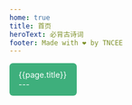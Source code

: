 ```yaml
---
home: true
title: 首页
heroText: 必背古诗词
footer: Made with ❤ by TNCEE
---
```


<div class="item-list">
    <router-link :to="page.path" v-for="page of $site.pages.filter(item => item.path !== '/')" :key="page.key" class="item">
        {{page.title}}
        <br>
        ---
    </router-link>
    <div style=""></div>
</div>

<style>
    .item-list {
        margin: -5px;
        margin-bottom: 10px;
    }
    .item-list::after {
        content: "";
        clear: both;
        display: table;
    }
    .item-list .item {
        float: left;
        width: calc(25% - 10px);
        margin: 5px;
        background-color: #3eaf7c;
        color: #fff;
        border-radius: 6px;
        padding: 12px 16px;
        box-sizing: border-box;
    }
    @media screen and (max-width:768px) {
        .item-list .item {
            width: calc(50% - 10px);
        }
    }
</style>
